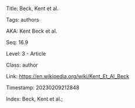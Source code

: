Title:  Beck, Kent et al.

Tags:   authors

AKA:    Kent Beck et al.

Seq:    16.9

Level:  3 - Article

Class:  author

Link:   https://en.wikipedia.org/wiki/Kent_Et_Al_Beck

Timestamp: 20230209212848

Index:  Beck, Kent et al.; 
